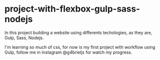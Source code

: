# project-with-flexbox-gulp-sass-nodejs
In this project building a website using differents techologies, as they are, Gulp, Sass, Nodejs.

I'm learning so much of css, for now is my first project with workflow using Gulp, follow me in instagram @g4brieljs for watch my progress.
